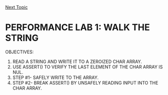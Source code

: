 <a href="https://github.com/CyberTrainingUSAF/05-C-Programming/blob/master/15_Error_handling/02_errno.md" rel="Next Topic"> Next Topic </a>

# PERFORMANCE LAB 1: WALK THE STRING

OBJECTIVES:

1. READ A STRING AND WRITE IT TO A ZEROIZED CHAR ARRAY.
2. USE ASSERT() TO VERIFY THE LAST ELEMENT OF THE CHAR ARRAY IS NUL.
3. STEP #1- SAFELY WRITE TO THE ARRAY.
4. STEP #2- BREAK ASSERT() BY UNSAFELY READING INPUT INTO THE CHAR ARRAY.

